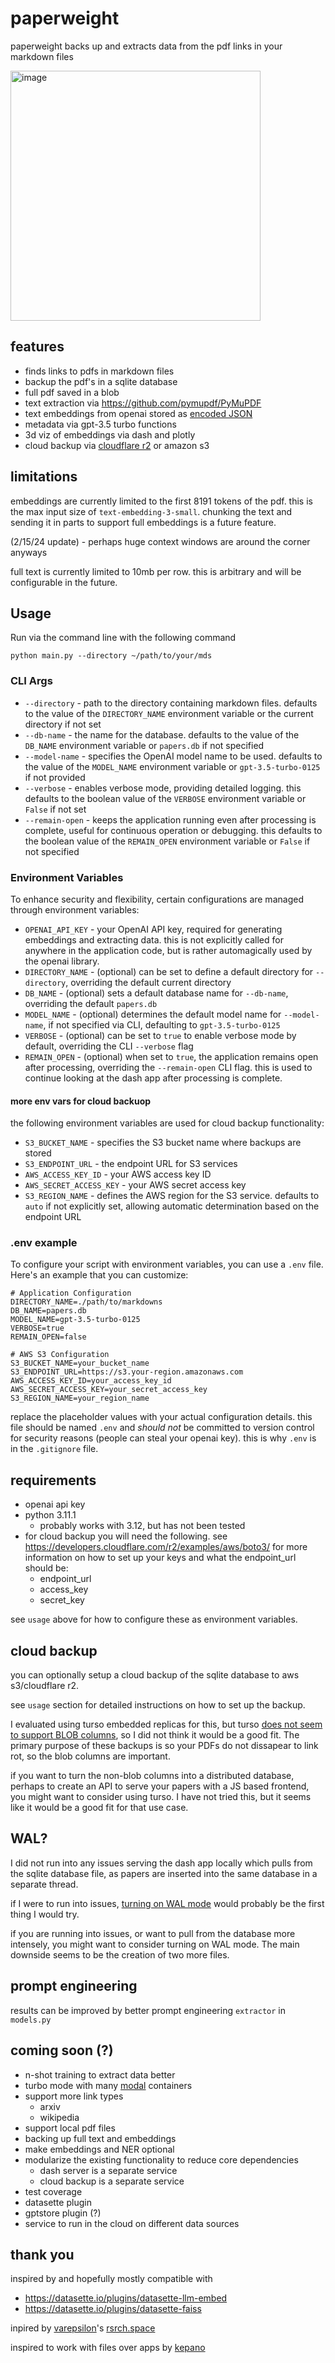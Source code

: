 # paperweight

paperweight backs up and extracts data from the pdf links in your markdown files

<img width="400" alt="image" src="https://github.com/phonetonote/paperweight/assets/1139703/dc5f3caa-7277-4c91-bf3c-fd6f0ba6ed91">


## features
- finds links to pdfs in markdown files
- backup the pdf's in a sqlite database
- full pdf saved in a blob
- text extraction via https://github.com/pymupdf/PyMuPDF
- text embeddings from openai stored as [encoded JSON](https://datasette.io/plugins/datasette-faiss#user-content-configuration)
- metadata via gpt-3.5 turbo functions
- 3d viz of embeddings via dash and plotly
- cloud backup via [cloudflare r2](https://developers.cloudflare.com/r2/examples/aws/boto3/) or amazon s3

## limitations

embeddings are currently limited to the first 8191 tokens of the pdf.  this is the max input size of `text-embedding-3-small`. chunking the text and sending it in parts to support full embeddings is a future feature.

(2/15/24 update) - perhaps huge context windows are around the corner anyways

full text is currently limited to 10mb per row. this is arbitrary and will be configurable in the future.

## Usage

Run via the command line with the following command
```
python main.py --directory ~/path/to/your/mds
```

### CLI Args
- `--directory` - path to the directory containing markdown files. defaults to the value of the `DIRECTORY_NAME` environment variable or the current directory if not set
- `--db-name` - the name for the database. defaults to the value of the `DB_NAME` environment variable or `papers.db` if not specified
- `--model-name` - specifies the OpenAI model name to be used. defaults to the value of the `MODEL_NAME` environment variable or `gpt-3.5-turbo-0125` if not provided
- `--verbose` - enables verbose mode, providing detailed logging. this defaults to the boolean value of the `VERBOSE` environment variable or `False` if not set
- `--remain-open` - keeps the application running even after processing is complete, useful for continuous operation or debugging. this defaults to the boolean value of the `REMAIN_OPEN` environment variable or `False` if not specified

### Environment Variables
To enhance security and flexibility, certain configurations are managed through environment variables:
- `OPENAI_API_KEY` - your OpenAI API key, required for generating embeddings and extracting data. this is not explicitly called for anywhere in the application code, but is rather automagically used by the openai library.
- `DIRECTORY_NAME` - (optional) can be set to define a default directory for `--directory`, overriding the default current directory
- `DB_NAME` - (optional) sets a default database name for `--db-name`, overriding the default `papers.db`
- `MODEL_NAME` - (optional) determines the default model name for `--model-name`, if not specified via CLI, defaulting to `gpt-3.5-turbo-0125`
- `VERBOSE` - (optional) can be set to `true` to enable verbose mode by default, overriding the CLI `--verbose` flag
- `REMAIN_OPEN` - (optional) when set to `true`, the application remains open after processing, overriding the `--remain-open` CLI flag. this is used to continue looking at the dash app after processing is complete.

#### more env vars for cloud backuop
the following environment variables are used for cloud backup functionality:
- `S3_BUCKET_NAME` - specifies the S3 bucket name where backups are stored
- `S3_ENDPOINT_URL` - the endpoint URL for S3 services
- `AWS_ACCESS_KEY_ID` - your AWS access key ID
- `AWS_SECRET_ACCESS_KEY` - your AWS secret access key
- `S3_REGION_NAME` - defines the AWS region for the S3 service. defaults to `auto` if not explicitly set, allowing automatic determination based on the endpoint URL


### .env example
To configure your script with environment variables, you can use a `.env` file. Here's an example that you can customize:

```
# Application Configuration
DIRECTORY_NAME=./path/to/markdowns
DB_NAME=papers.db
MODEL_NAME=gpt-3.5-turbo-0125
VERBOSE=true
REMAIN_OPEN=false

# AWS S3 Configuration
S3_BUCKET_NAME=your_bucket_name
S3_ENDPOINT_URL=https://s3.your-region.amazonaws.com
AWS_ACCESS_KEY_ID=your_access_key_id
AWS_SECRET_ACCESS_KEY=your_secret_access_key
S3_REGION_NAME=your_region_name
```

replace the placeholder values with your actual configuration details. this file should be named `.env` and *should not* be committed to version control for security reasons (people can steal your openai key). this is why `.env` is in the `.gitignore` file.

## requirements
- openai api key
- python 3.11.1
   - probably works with 3.12, but has not been tested
- for cloud backup you will need the following. see https://developers.cloudflare.com/r2/examples/aws/boto3/ for more information on how to set up your keys and what the endpoint_url should be:
   - endpoint_url
   - access_key
   - secret_key

see `usage` above for how to configure these as environment variables.


## cloud backup

you can optionally setup a cloud backup of the sqlite database to aws s3/cloudflare r2.


see `usage` section for detailed instructions on how to set up the  backup.

I evaluated using turso embedded replicas for this, but turso [does not seem to support BLOB columns](https://github.com/tursodatabase/libsql-experimental-python/blob/29c6a23557ee028fbff415afc5486df13644c191/src/lib.rs#L370), so I did not think it would be a good fit. The primary purpose of these backups is so your PDFs do not dissapear to link rot, so the blob columns are important.


if you want to turn the non-blob columns into a distributed database, perhaps to create an API to serve your papers with a JS based frontend, you might want to consider using turso. I have not tried this, but it seems like it would be a good fit for that use case.

## WAL?

I did not run into any issues serving the dash app locally which pulls from the sqlite database file, as papers are inserted into the same database in a separate thread.

if I were to run into issues, [turning on WAL mode](https://til.simonwillison.net/sqlite/enabling-wal-mode) would probably be the first thing I would try.

if you are running into issues, or want to pull from the database more intensely, you might want to consider turning on WAL mode. The main downside seems to be the creation of two more files.

## prompt engineering

results can be improved by better prompt engineering `extractor` in `models.py`


## coming soon (?)
- n-shot training to extract data better
- turbo mode with many [modal](https://modal.com/) containers
- support more link types
   - arxiv
   - wikipedia
- support local pdf files
- backing up full text and embeddings
- make embeddings and NER optional
- modularize the existing functionality to reduce core dependencies
   - dash server is a separate service
   - cloud backup is a separate service
- test coverage
- datasette plugin
- gptstore plugin (?)
- service to run in the cloud on different data sources



## thank you
inspired by and hopefully mostly compatible with
- https://datasette.io/plugins/datasette-llm-embed
- https://datasette.io/plugins/datasette-faiss

inpired by [varepsilon](https://twitter.com/var_epsilon)'s [rsrch.space](https://github.com/ishan0102/rsrch.space)

inspired to work with files over apps by [kepano](https://twitter.com/kepano/status/1675626836821409792)
